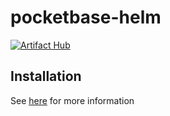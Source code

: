# pocketbase-helm

[![Artifact Hub](https://img.shields.io/endpoint?url=https://artifacthub.io/badge/repository/techwolf12)](https://artifacthub.io/packages/search?repo=techwolf12)

## Installation

See [here](https://artifacthub.io/packages/helm/techwolf12/pocketbase) for more information
